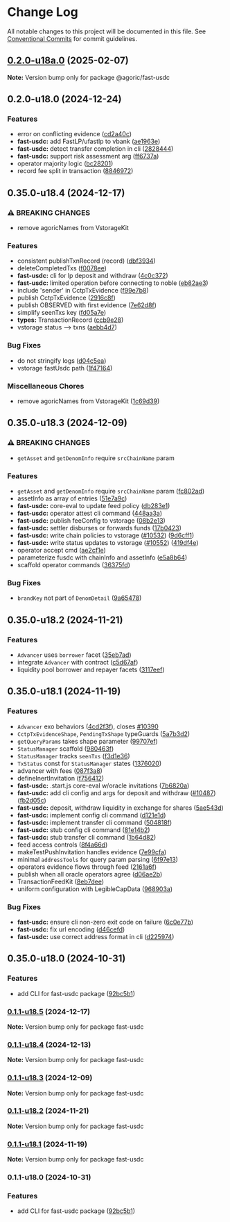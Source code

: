 # Change Log

All notable changes to this project will be documented in this file.
See [Conventional Commits](https://conventionalcommits.org) for commit guidelines.

## [0.2.0-u18a.0](https://github.com/Agoric/agoric-sdk/compare/@agoric/fast-usdc@0.2.0-u18.0...@agoric/fast-usdc@0.2.0-u18a.0) (2025-02-07)

**Note:** Version bump only for package @agoric/fast-usdc





## 0.2.0-u18.0 (2024-12-24)


### Features

* error on conflicting evidence ([cd2a40c](https://github.com/Agoric/agoric-sdk/commit/cd2a40c0e4e5923510e7c77edc710b6c7ba8bc8c))
* **fast-usdc:** add FastLP/ufastlp to vbank ([ae1963e](https://github.com/Agoric/agoric-sdk/commit/ae1963e9f73f159be2fab93920fcceeb9ebc555d))
* **fast-usdc:** detect transfer completion in cli ([2828444](https://github.com/Agoric/agoric-sdk/commit/28284443141f700d2214c42d8d7b983b40f569fc))
* **fast-usdc:** support risk assessment arg ([ff6737a](https://github.com/Agoric/agoric-sdk/commit/ff6737a574e4a2efccda226780ed09e3fb4076b3))
* operator majority logic ([bc28201](https://github.com/Agoric/agoric-sdk/commit/bc28201f60978263d4c88375130da15128f8fd5c))
* record fee split in transaction ([8846972](https://github.com/Agoric/agoric-sdk/commit/884697238ad5f8a112ed24616b10c3b3a94af737))

## 0.35.0-u18.4 (2024-12-17)


### ⚠ BREAKING CHANGES

* remove agoricNames from VstorageKit

### Features

* consistent publishTxnRecord (record) ([dbf3934](https://github.com/Agoric/agoric-sdk/commit/dbf39340c75d9e01af2ee9ceccac327660af94a6))
* deleteCompletedTxs ([f0078ee](https://github.com/Agoric/agoric-sdk/commit/f0078ee5668de2f1bba6f0544ea5629ccc8c9d28))
* **fast-usdc:** cli for lp deposit and withdraw ([4c0c372](https://github.com/Agoric/agoric-sdk/commit/4c0c37234fc2ddd1e83c0d0f3693c33a05163f5b))
* **fast-usdc:** limited operation before connecting to noble ([eb82ae3](https://github.com/Agoric/agoric-sdk/commit/eb82ae37c9ec3327f38122c5c8f51d8f5942c9c6))
* include 'sender' in CctpTxEvidence ([f99e7b8](https://github.com/Agoric/agoric-sdk/commit/f99e7b8152fe686a100618b9cdfa4a8ced156dd2))
* publish CctpTxEvidence ([2916c8f](https://github.com/Agoric/agoric-sdk/commit/2916c8f43b23a6c4d38796dd7135e9d712d12f8c))
* publish OBSERVED with first evidence ([7e62d8f](https://github.com/Agoric/agoric-sdk/commit/7e62d8f811e212f8160c36a3b954aee8c0e1fb90))
* simplify seenTxs key ([fd05a7e](https://github.com/Agoric/agoric-sdk/commit/fd05a7ecd0fc2847380506d2a90fe79079511457))
* **types:** TransactionRecord ([ccb9e28](https://github.com/Agoric/agoric-sdk/commit/ccb9e28a92c17ce3362ac5898acb80128614edab))
* vstorage status --> txns ([aebb4d7](https://github.com/Agoric/agoric-sdk/commit/aebb4d792317f6964a8150324548b69cec2eb505))


### Bug Fixes

* do not stringify logs ([d04c5ea](https://github.com/Agoric/agoric-sdk/commit/d04c5eac94e1954456cd23e9006e9f4daabb3759))
* vstorage fastUsdc path ([1f47164](https://github.com/Agoric/agoric-sdk/commit/1f47164a792b64f5b4a27992156646d87670782c))


### Miscellaneous Chores

* remove agoricNames from VstorageKit ([1c69d39](https://github.com/Agoric/agoric-sdk/commit/1c69d39c6b5571e8501cd4be8d32e3d1bd9d3844))

## 0.35.0-u18.3 (2024-12-09)


### ⚠ BREAKING CHANGES

* `getAsset` and `getDenomInfo` require `srcChainName` param

### Features

* `getAsset` and `getDenomInfo` require `srcChainName` param ([fc802ad](https://github.com/Agoric/agoric-sdk/commit/fc802adc06082eb0618f4a2d58d91ac380512352))
* assetInfo as array of entries ([51e7a9c](https://github.com/Agoric/agoric-sdk/commit/51e7a9c3e3fb2cde44db2ffce817f353a17e76a3))
* **fast-usdc:** core-eval to update feed policy ([db283e1](https://github.com/Agoric/agoric-sdk/commit/db283e160159f78e15c6b92e7041d09b4e6add61))
* **fast-usdc:** operator attest cli command ([448aa3a](https://github.com/Agoric/agoric-sdk/commit/448aa3a194b55ebeb5423f0027c543f8c6807239))
* **fast-usdc:** publish feeConfig to vstorage ([08b2e13](https://github.com/Agoric/agoric-sdk/commit/08b2e13921514258de566c52aeda737a28ed44c7))
* **fast-usdc:** settler disburses or forwards funds ([17b0423](https://github.com/Agoric/agoric-sdk/commit/17b04238a73ff14a2617e73cf03c52d79d733ebc))
* **fast-usdc:** write chain policies to vstorage ([#10532](https://github.com/Agoric/agoric-sdk/issues/10532)) ([9d6cff1](https://github.com/Agoric/agoric-sdk/commit/9d6cff17bb95ce5557758da242ca4646a87ac5b0))
* **fast-usdc:** write status updates to vstorage ([#10552](https://github.com/Agoric/agoric-sdk/issues/10552)) ([419df4e](https://github.com/Agoric/agoric-sdk/commit/419df4ee7ce03499f30e7327c74e95a338201023))
* operator accept cmd ([ae2cf1e](https://github.com/Agoric/agoric-sdk/commit/ae2cf1e461a63deb39dc01c35cea564cf1d5527b))
* parameterize fusdc with chainInfo and assetInfo ([e5a8b64](https://github.com/Agoric/agoric-sdk/commit/e5a8b6489368f0bf3a099ce4c5ddf9607a6192c1))
* scaffold operator commands ([36375fd](https://github.com/Agoric/agoric-sdk/commit/36375fd2ecf41fc171133186969a29d872e8012b))


### Bug Fixes

* `brandKey` not part of `DenomDetail` ([9a65478](https://github.com/Agoric/agoric-sdk/commit/9a654781d53576ae0b3d1fa37f7a96579bfda848))

## 0.35.0-u18.2 (2024-11-21)


### Features

* `Advancer` uses `borrower` facet ([35eb7ad](https://github.com/Agoric/agoric-sdk/commit/35eb7ad48377f11dab8c717c442653f99587a816))
* integrate `Advancer` with contract ([c5d67af](https://github.com/Agoric/agoric-sdk/commit/c5d67af2b04808e6928b4c8c1e9fdda79c8ac847))
* liquidity pool borrower and repayer facets ([3117eef](https://github.com/Agoric/agoric-sdk/commit/3117eef0eb604e6e267074648382bca23377f2ea))

## 0.35.0-u18.1 (2024-11-19)


### Features

* `Advancer` exo behaviors ([4cd2f3f](https://github.com/Agoric/agoric-sdk/commit/4cd2f3f140ce1c7ea1dcb11fc4fc3c6b31cf2410)), closes [#10390](https://github.com/Agoric/agoric-sdk/issues/10390)
* `CctpTxEvidenceShape`, `PendingTxShape` typeGuards ([5a7b3d2](https://github.com/Agoric/agoric-sdk/commit/5a7b3d25cb7853e9109f74a7b45feb29b8ff69fe))
* `getQueryParams` takes shape parameter ([99707ef](https://github.com/Agoric/agoric-sdk/commit/99707ef60e1ca5f554f3622f7d7f9b1df89c54c7))
* `StatusManager` scaffold ([980463f](https://github.com/Agoric/agoric-sdk/commit/980463f422a674676f0faf036c4bfae930824482))
* `StatusManager` tracks `seenTxs` ([f3d1e36](https://github.com/Agoric/agoric-sdk/commit/f3d1e367ce2284338147866af586bed8ed9fc86b))
* `TxStatus` const for `StatusManager` states ([1376020](https://github.com/Agoric/agoric-sdk/commit/1376020656a57ee341b5f76f9ce127e76fc657bd))
* advancer with fees ([087f3a8](https://github.com/Agoric/agoric-sdk/commit/087f3a84a266fd0061f6d35c7b51f193de308f95))
* defineInertInvitation ([f756412](https://github.com/Agoric/agoric-sdk/commit/f7564122258e5bdc868d7b3550c4587807015d76))
* **fast-usdc:** .start.js core-eval w/oracle invitations ([7b6820a](https://github.com/Agoric/agoric-sdk/commit/7b6820a6585de3335e5ce2d4aa6d90f238d1fe9d))
* **fast-usdc:** add cli config and args for deposit and withdraw ([#10487](https://github.com/Agoric/agoric-sdk/issues/10487)) ([fb2d05c](https://github.com/Agoric/agoric-sdk/commit/fb2d05c0d755e1ad68aed1ae1112ea4973aad92e))
* **fast-usdc:** deposit, withdraw liquidity in exchange for shares ([5ae543d](https://github.com/Agoric/agoric-sdk/commit/5ae543d0983e6f27956c189e8a86355180d8c724))
* **fast-usdc:** implement config cli command ([d121e1d](https://github.com/Agoric/agoric-sdk/commit/d121e1d453a877352b133aa149c2f41ad44baae9))
* **fast-usdc:** implement transfer cli command ([504818f](https://github.com/Agoric/agoric-sdk/commit/504818fc5758c312371ae427b7899976f5158055))
* **fast-usdc:** stub config cli command ([81e14b2](https://github.com/Agoric/agoric-sdk/commit/81e14b2f602237dc68b9f406672332c5c5d90d75))
* **fast-usdc:** stub transfer cli command ([1b64d82](https://github.com/Agoric/agoric-sdk/commit/1b64d82e3db9d7a95461502ef6f7ee136a5eca19))
* feed access controls ([8f4a66d](https://github.com/Agoric/agoric-sdk/commit/8f4a66d75dc4b79b698f7eee85b7d93de745045a))
* makeTestPushInvitation handles evidence ([7e99cfa](https://github.com/Agoric/agoric-sdk/commit/7e99cfa02cb067a7c3899259edda2f79bf9ba7dc))
* minimal `addressTools` for query param parsing ([6f97e13](https://github.com/Agoric/agoric-sdk/commit/6f97e137ba466db06354c6023a502106559028ea))
* operators evidence flows through feed ([2161a6f](https://github.com/Agoric/agoric-sdk/commit/2161a6fd69c31f6f16ae8e8716e1a07e92db5d34))
* publish when all oracle operators agree ([d06ae2b](https://github.com/Agoric/agoric-sdk/commit/d06ae2b52db53ad45db1423cc3297954dd3a7e44))
* TransactionFeedKit ([8eb7dee](https://github.com/Agoric/agoric-sdk/commit/8eb7dee8f70facf8fb0b36c36d630c4153f4c722))
* uniform configuration with LegibleCapData ([968903a](https://github.com/Agoric/agoric-sdk/commit/968903a86897df5f8e2aa570e325a38c4077d850))


### Bug Fixes

* **fast-usdc:** ensure cli non-zero exit code on failure ([6c0e77b](https://github.com/Agoric/agoric-sdk/commit/6c0e77b3272f3f00d9e2a8100b153f6e198664d6))
* **fast-usdc:** fix url encoding ([d46cefd](https://github.com/Agoric/agoric-sdk/commit/d46cefdd869a09a2548257d6a05eddc55c6cf6ab))
* **fast-usdc:** use correct address format in cli ([d225974](https://github.com/Agoric/agoric-sdk/commit/d2259741a6b7a1fbca4938ceebc3acd773445e04))

## 0.35.0-u18.0 (2024-10-31)


### Features

* add CLI for fast-usdc package ([92bc5b1](https://github.com/Agoric/agoric-sdk/commit/92bc5b127e1cf1806da79589bd6e9d9e87cd5944))



### [0.1.1-u18.5](https://github.com/Agoric/agoric-sdk/compare/fast-usdc@0.1.1-u18.4...fast-usdc@0.1.1-u18.5) (2024-12-17)

**Note:** Version bump only for package fast-usdc





### [0.1.1-u18.4](https://github.com/Agoric/agoric-sdk/compare/fast-usdc@0.1.1-u18.3...fast-usdc@0.1.1-u18.4) (2024-12-13)

**Note:** Version bump only for package fast-usdc





### [0.1.1-u18.3](https://github.com/Agoric/agoric-sdk/compare/fast-usdc@0.1.1-u18.2...fast-usdc@0.1.1-u18.3) (2024-12-09)

**Note:** Version bump only for package fast-usdc





### [0.1.1-u18.2](https://github.com/Agoric/agoric-sdk/compare/fast-usdc@0.1.1-u18.1...fast-usdc@0.1.1-u18.2) (2024-11-21)

**Note:** Version bump only for package fast-usdc





### [0.1.1-u18.1](https://github.com/Agoric/agoric-sdk/compare/fast-usdc@0.1.1-u18.0...fast-usdc@0.1.1-u18.1) (2024-11-19)

**Note:** Version bump only for package fast-usdc





### 0.1.1-u18.0 (2024-10-31)


### Features

* add CLI for fast-usdc package ([92bc5b1](https://github.com/Agoric/agoric-sdk/commit/92bc5b127e1cf1806da79589bd6e9d9e87cd5944))
